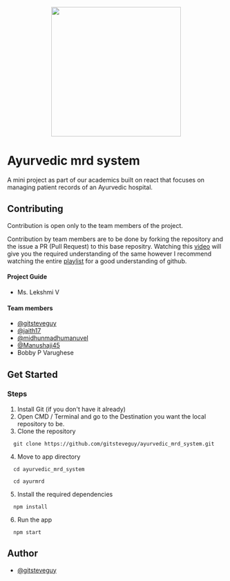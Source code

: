 <p align="center">
  <img src="https://projects.stevesajanjacob.com/assets/mrd_temp_logo.jpeg" width=300/>
</p>

# Ayurvedic mrd system
A mini project as part of our academics built on react that focuses on managing patient records of an Ayurvedic hospital.


## Contributing

Contribution is open only to the team members of the project. 

Contribution by team members are to be done by forking the repository and the issue a PR (Pull Request) to this base repositry.
Watching this [video](https://youtu.be/HbSjyU2vf6Y?si=7EdEVJLy_OkPk-60) will give you the required understanding of the same however I recommend watching the entire [playlist](https://youtube.com/playlist?list=PL4cUxeGkcC9goXbgTDQ0n_4TBzOO0ocPR&si=eoagK8I_4vkJDtS-) for a good understanding of github.

#### Project Guide
- Ms. Lekshmi V 
#### Team members
- [@gitsteveguy](https://github.com/gitsteveguy)
- [@jaith17](https://github.com/jaith17)
- [@midhunmadhumanuvel](https://github.com/midhunmadhumanuvel)
- [@Manushaji45](https://github.com/Manushaji45)
- Bobby P Varughese


## Get Started
### Steps

  1. Install Git (if you don't have it already)
  2. Open CMD / Terminal and go to the  Destination you want the local repository to be.
  3. Clone the repository
```
  git clone https://github.com/gitsteveguy/ayurvedic_mrd_system.git
```
4. Move to app directory
``` 
  cd ayurvedic_mrd_system
```
``` 
  cd ayurmrd
```
5. Install the required dependencies
```
  npm install
```
6. Run the app
``` 
  npm start
```

## Author
- [@gitsteveguy](https://github.com/gitsteveguy)
